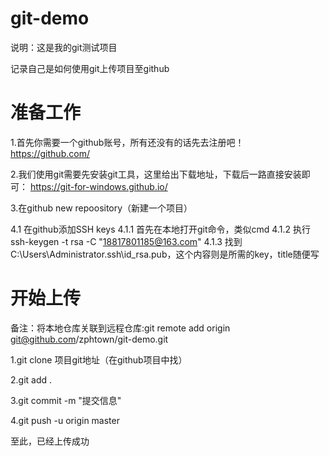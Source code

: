 # git-demo

说明：这是我的git测试项目

记录自己是如何使用git上传项目至github

# 准备工作

1.首先你需要一个github账号，所有还没有的话先去注册吧！
https://github.com/

2.我们使用git需要先安装git工具，这里给出下载地址，下载后一路直接安装即可： 
https://git-for-windows.github.io/

3.在github new repoository（新建一个项目）

4.1  在github添加SSH keys
4.1.1 首先在本地打开git命令，类似cmd
4.1.2 执行ssh-keygen -t rsa -C "18817801185@163.com"
4.1.3 找到C:\Users\Administrator\.ssh\id_rsa.pub，这个内容则是所需的key，title随便写

# 开始上传

备注：将本地仓库关联到远程仓库:git remote add origin git@github.com/zphtown/git-demo.git

1.git clone 项目git地址（在github项目中找）

2.git add .

3.git commit  -m  "提交信息"  

4.git push -u origin master 

至此，已经上传成功


